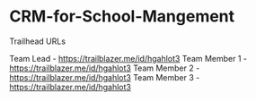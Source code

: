 # CRM-for-School-Mangement

Trailhead URLs 

Team Lead - https://trailblazer.me/id/hgahlot3
Team Member 1 - https://trailblazer.me/id/hgahlot3
Team Member 2 - https://trailblazer.me/id/hgahlot3
Team Member 3 - https://trailblazer.me/id/hgahlot3
